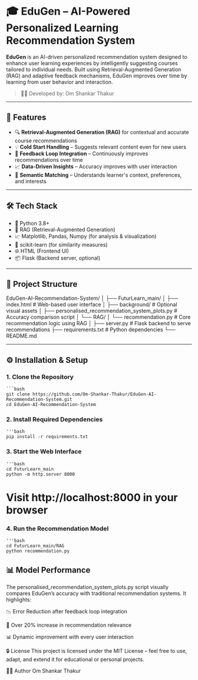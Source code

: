 
# 🎓 EduGen – AI-Powered Personalized Learning Recommendation System

**EduGen** is an AI-driven personalized recommendation system designed to enhance user learning experiences by intelligently suggesting courses tailored to individual needs. Built using Retrieval-Augmented Generation (RAG) and adaptive feedback mechanisms, EduGen improves over time by learning from user behavior and interaction.

> 👨‍💻 Developed by: Om Shankar Thakur

---

## 🌟 Features

- 🔍 **Retrieval-Augmented Generation (RAG)** for contextual and accurate course recommendations
- 💡 **Cold Start Handling** – Suggests relevant content even for new users
- 🔄 **Feedback Loop Integration** – Continuously improves recommendations over time
- 📈 **Data-Driven Insights** – Accuracy improves with user interaction
- 🧠 **Semantic Matching** – Understands learner's context, preferences, and interests

---

## 🛠️ Tech Stack

- 🐍 Python 3.8+
- 🧠 RAG (Retrieval-Augmented Generation)
- 📈 Matplotlib, Pandas, Numpy (for analysis & visualization)
- 🧪 scikit-learn (for similarity measures)
- 🌐 HTML (Frontend UI)
- 📦 Flask (Backend server, optional)

---

## 📁 Project Structure
EduGen-AI-Recommendation-System/
│
├── FuturLearn_main/
│ ├── index.html # Web-based user interface
│ ├── background/ # Optional visual assets
│ ├── personalised_recommendation_system_plots.py # Accuracy comparison script
│ └── RAG/
│ └── recommendation.py # Core recommendation logic using RAG
│
├── server.py # Flask backend to serve recommendations
├── requirements.txt # Python dependencies
└── README.md



---

## ⚙️ Installation & Setup

### 1. Clone the Repository

    ```bash
    git clone https://github.com/Om-Shankar-Thakur/EduGen-AI-Recommendation-System.git
    cd EduGen-AI-Recommendation-System

### 2. Install Required Dependencies

    '''bash
    pip install -r requirements.txt

### 3. Start the Web Interface

    '''bash
    cd FuturLearn_main
    python -m http.server 8000
    
# Visit http://localhost:8000 in your browser

### 4. Run the Recommendation Model

    '''bash
    cd FuturLearn_main/RAG
    python recommendation.py
    
## 📊 Model Performance
The personalised_recommendation_system_plots.py script visually compares EduGen’s accuracy with traditional recommendation systems. It highlights:

📉 Error Reduction after feedback loop integration

🎯 Over 20% increase in recommendation relevance

📊 Dynamic improvement with every user interaction

🔒 License
This project is licensed under the MIT License – feel free to use, adapt, and extend it for educational or personal projects.

🙋‍♂️ Author
Om Shankar Thakur

